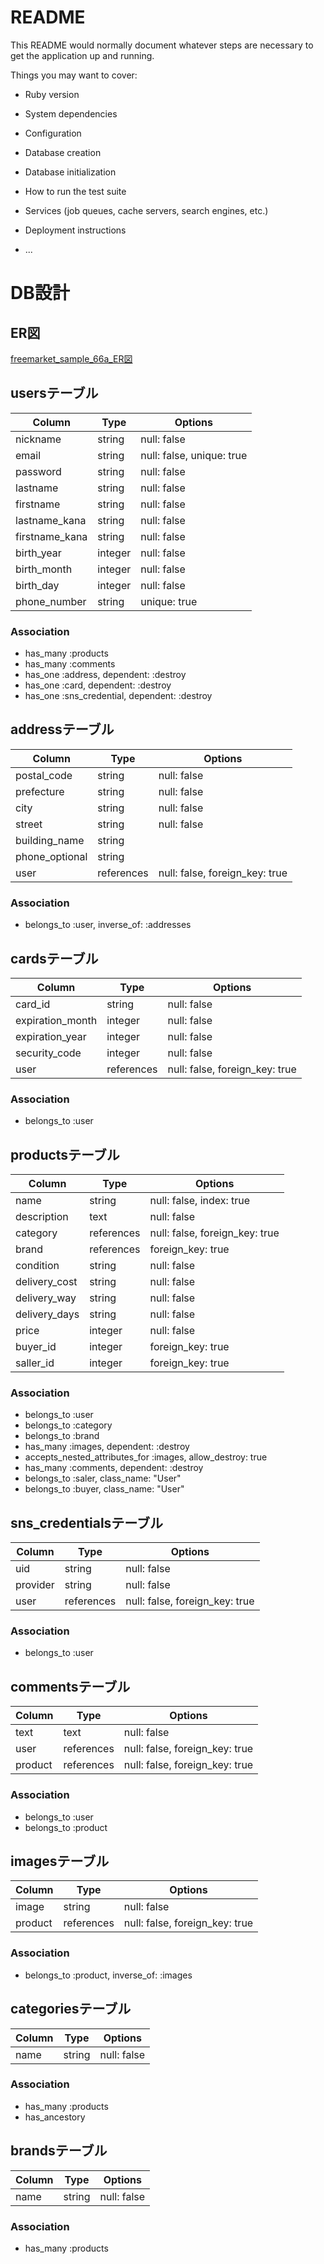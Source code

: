 # README

This README would normally document whatever steps are necessary to get the
application up and running.

Things you may want to cover:

* Ruby version

* System dependencies

* Configuration

* Database creation

* Database initialization

* How to run the test suite

* Services (job queues, cache servers, search engines, etc.)

* Deployment instructions

* ...


# DB設計
## ER図
[freemarket_sample_66a_ER図](https://www.lucidchart.com/invitations/accept/970a5ef6-1e18-40ed-8379-9ae8dcf671d5)

## usersテーブル
|Column|Type|Options|
|------|----|-------|
|nickname|string|null: false|
|email|string|null: false, unique: true|
|password|string|null: false|
|lastname|string|null: false|
|firstname|string|null: false|
|lastname_kana|string|null: false|
|firstname_kana|string|null: false|
|birth_year|integer|null: false|
|birth_month|integer|null: false|
|birth_day|integer|null: false|
|phone_number|string|unique: true|
### Association
- has_many :products
- has_many :comments
- has_one :address, dependent: :destroy
- has_one :card, dependent: :destroy
- has_one :sns_credential, dependent: :destroy


## addressテーブル
|Column|Type|Options|
|------|----|-------|
|postal_code|string|null: false|
|prefecture|string|null: false|
|city|string|null: false|
|street|string|null: false|
|building_name|string||
|phone_optional|string||
|user|references|null: false, foreign_key: true|
### Association
- belongs_to :user, inverse_of: :addresses


## cardsテーブル
|Column|Type|Options|
|------|----|-------|
|card_id|string|null: false|
|expiration_month|integer|null: false|
|expiration_year|integer|null: false|
|security_code|integer|null: false|
|user|references|null: false, foreign_key: true|
### Association
- belongs_to :user


## productsテーブル
|Column|Type|Options|
|------|----|-------|
|name|string|null: false, index: true|
|description|text|null: false|
|category|references|null: false, foreign_key: true|
|brand|references|foreign_key: true|
|condition|string|null: false|
|delivery_cost|string|null: false|
|delivery_way|string|null: false|
|delivery_days|string|null: false|
|price|integer|null: false|
|buyer_id|integer|foreign_key: true|
|saller_id|integer|foreign_key: true|
### Association
- belongs_to :user
- belongs_to :category
- belongs_to :brand
- has_many :images, dependent: :destroy
- accepts_nested_attributes_for :images, allow_destroy: true
- has_many :comments, dependent: :destroy
- belongs_to :saler, class_name: "User"
- belongs_to :buyer, class_name: "User"


## sns_credentialsテーブル
|Column|Type|Options|
|------|----|-------|
|uid|string|null: false|
|provider|string|null: false|
|user|references|null: false, foreign_key: true|
### Association
- belongs_to :user


## commentsテーブル
|Column|Type|Options|
|------|----|-------|
|text|text|null: false|
|user|references|null: false, foreign_key: true|
|product|references|null: false, foreign_key: true|
### Association
- belongs_to :user
- belongs_to :product


## imagesテーブル
|Column|Type|Options|
|------|----|-------|
|image|string|null: false|
|product|references|null: false, foreign_key: true|
### Association
- belongs_to :product, inverse_of: :images


## categoriesテーブル
|Column|Type|Options|
|------|----|-------|
|name|string|null: false|
### Association
- has_many :products
- has_ancestory


## brandsテーブル
|Column|Type|Options|
|------|----|-------|
|name|string|null: false|
### Association
- has_many :products
